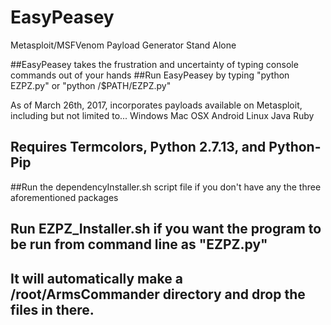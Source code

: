 # EasyPeasey
Metasploit/MSFVenom Payload Generator Stand Alone

##EasyPeasey takes the frustration and uncertainty of typing console commands out of your hands
##Run EasyPeasey by typing "python EZPZ.py" or "python /$PATH/EZPZ.py"

As of March 26th, 2017, incorporates payloads available on Metasploit, including but not limited to...
    Windows
    Mac OSX
    Android
    Linux
    Java
    Ruby

## Requires Termcolors, Python 2.7.13, and Python-Pip
##Run the dependencyInstaller.sh script file if you don't have any the three aforementioned packages
## Run EZPZ_Installer.sh if you want the program to be run from command line as "EZPZ.py"
## It will automatically make a /root/ArmsCommander directory and drop the files in there. 
